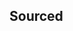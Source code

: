 <!-- 
Links in this file will be replaced with actual content of other files.
Feel free to arrange the order of links or add extra files.
AUTO_GENERATED is a special keyword.
-->
[](AUTHORS.md)

## Sourced
[](AUTO_GENERATED)

[](ADDITIONAL.md)
